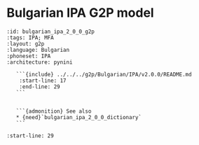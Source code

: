 
# Bulgarian IPA G2P model

``````{g2p} Bulgarian IPA G2P model
:id: bulgarian_ipa_2_0_0_g2p
:tags: IPA; MFA
:layout: g2p
:language: Bulgarian
:phoneset: IPA
:architecture: pynini

   ```{include} ../../../g2p/Bulgarian/IPA/v2.0.0/README.md
    :start-line: 17
    :end-line: 29
   ```


   ```{admonition} See also
   * {need}`bulgarian_ipa_2_0_0_dictionary`
   ```
``````

```{include} ../../../g2p/Bulgarian/IPA/v2.0.0/README.md
:start-line: 29
```

